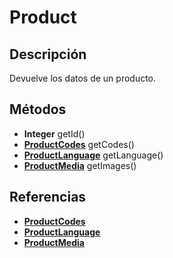 # Product

## Descripción

Devuelve los datos de un producto.

## Métodos

- **Integer** getId()
- **[ProductCodes](ProductCodes.md)** getCodes()
- **[ProductLanguage](ProductLanguage.md)** getLanguage()
- [**ProductMedia**](ProductMedia.md) getImages()

## Referencias

- **[ProductCodes](ProductCodes.md)**
- **[ProductLanguage](ProductLanguage.md)**
- **[ProductMedia](ProductMedia.md)**
